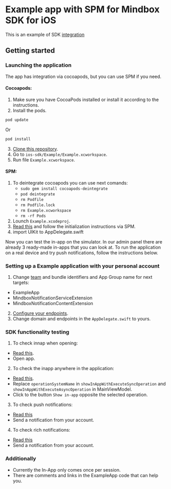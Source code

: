 # Example app with SPM for Mindbox SDK for iOS

This is an example of SDK [integration](https://developers.mindbox.ru/docs/ios-sdk-integration) 

## Getting started

### Launching the application
The app has integration via cocoapods, but you can use SPM if you need.
#### Cocoapods:
1. Make sure you have CocoaPods installed or install it according to the instructions.
2. Install the pods.
  ```ruby
  pod update
  ```
  Or
  ```ruby
  pod install
  ```
3. [Clone this repository](https://github.com/mindbox-cloud/ios-sdk/tree/feature/MBX-3248-ExampleApp).
4. Go to `ios-sdk/Example/Example.xcworkspace`.
5. Run file `Example.xcworkspace`.
#### SPM:
1. To deintegrate cocoapods you can use next comands:
   - `sudo gem install cocoapods-deintegrate`
   - `pod deintegrate`
   - `rm Podfile`
   - `rm Podfile.lock`
   - `rm Example.xcworkspace`
   - `rm -rf Pods`
2. Lounch `Example.xcodeproj`.
3. [Read this](https://developers.mindbox.ru/docs/add-ios-sdk) and follow the initialization instructions via SPM.
4. import UIKit to AppDelegate.swift

Now you can test the in-app on the simulator. 
In our admin panel there are already 3 ready-made in-apps that you can look at. 
To run the application on a real device and try push notifications, follow the instructions below.

### Setting up a Example application with your personal account

1. Change [team](https://developers.mindbox.ru/docs/ios-get-keys) and bundle identifiers and App Group name for next targets:
  - ExampleApp
  - MindboxNotificationServiceExtension
  - MindboxNotificationContentExtension
2. [Configure your endpoints](https://developers.mindbox.ru/docs/add-ios-integration).
3. Change domain and endpoints in the `AppDelegate.swift` to yours.

### SDK functionality testing

1. To check innap when opening:
  - [Read this](https://help.mindbox.ru/docs/in-app-what-is).
  - Open app.
2. To check the inapp anywhere in the application:
  - [Read this](https://help.mindbox.ru/docs/in-app-location).
  - Replace `operationSystemName` in `showInAppWithExecuteSyncOperation` and `showInAppWithExecuteAsyncOperation` in MainViewModel.
  - Click to the button `Show in-app` opposite the selected operation.
3. To check push notifications:
  - [Read this](https://developers.mindbox.ru/docs/ios-send-push-notifications-advanced)
  - Send a notification from your account.
4. To check rich notifications:
  - [Read this](https://developers.mindbox.ru/docs/ios-send-push-notifications-advanced)
  - Send a notification from your account.

### Additionally
  - Currently the In-App only comes once per session.
  - There are comments and links in the ExampleApp code that can help you.
